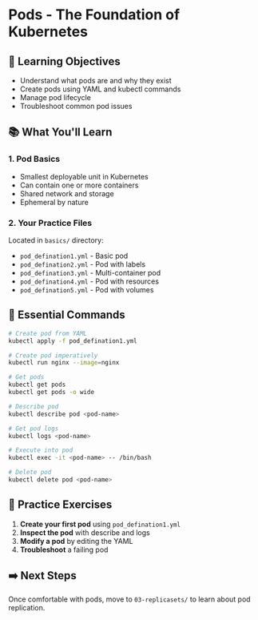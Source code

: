 # Pods - The Foundation of Kubernetes

## 🎯 Learning Objectives
- Understand what pods are and why they exist
- Create pods using YAML and kubectl commands
- Manage pod lifecycle
- Troubleshoot common pod issues

## 📚 What You'll Learn

### 1. Pod Basics
- Smallest deployable unit in Kubernetes
- Can contain one or more containers
- Shared network and storage
- Ephemeral by nature

### 2. Your Practice Files
Located in `basics/` directory:
- `pod_defination1.yml` - Basic pod
- `pod_defination2.yml` - Pod with labels
- `pod_defination3.yml` - Multi-container pod
- `pod_defination4.yml` - Pod with resources
- `pod_defination5.yml` - Pod with volumes

## 🚀 Essential Commands

```bash
# Create pod from YAML
kubectl apply -f pod_defination1.yml

# Create pod imperatively
kubectl run nginx --image=nginx

# Get pods
kubectl get pods
kubectl get pods -o wide

# Describe pod
kubectl describe pod <pod-name>

# Get pod logs
kubectl logs <pod-name>

# Execute into pod
kubectl exec -it <pod-name> -- /bin/bash

# Delete pod
kubectl delete pod <pod-name>
```

## 🔧 Practice Exercises

1. **Create your first pod** using `pod_defination1.yml`
2. **Inspect the pod** with describe and logs
3. **Modify a pod** by editing the YAML
4. **Troubleshoot** a failing pod

## ➡️ Next Steps
Once comfortable with pods, move to `03-replicasets/` to learn about pod replication.